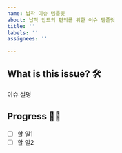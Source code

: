 ```yaml
---
name: 납작 이슈 템플릿
about: 납작 안드의 편의를 위한 이슈 템플릿
title: ''
labels: ''
assignees: ''

---
```


## What is this issue? 🛠
이슈 설명

## Progress 🏃‍♀️
- [ ] 할 일1
- [ ] 할 일2

<!-- 할 일을 상세하게 나눠주세요! -->